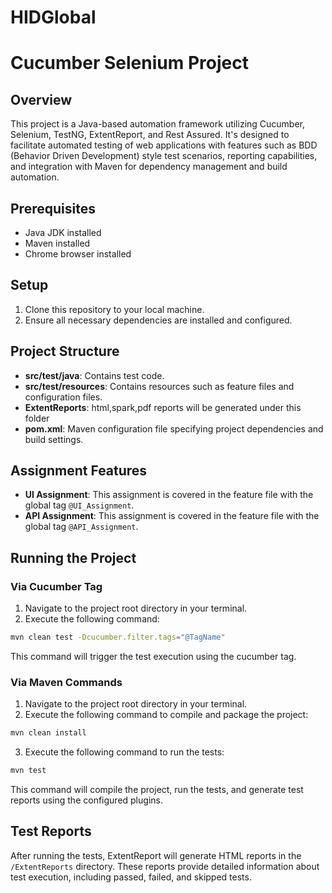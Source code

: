 # HIDGlobal

# Cucumber Selenium Project

## Overview
This project is a Java-based automation framework utilizing Cucumber, Selenium, TestNG, ExtentReport, and Rest Assured. It's designed to facilitate automated testing of web applications with features such as BDD (Behavior Driven Development) style test scenarios, reporting capabilities, and integration with Maven for dependency management and build automation.

## Prerequisites
- Java JDK installed
- Maven installed
- Chrome browser installed

## Setup
1. Clone this repository to your local machine.
2. Ensure all necessary dependencies are installed and configured.

## Project Structure
- **src/test/java**: Contains test code.
- **src/test/resources**: Contains resources such as feature files and configuration files.
- **ExtentReports**: html,spark,pdf reports will be generated under this folder
- **pom.xml**: Maven configuration file specifying project dependencies and build settings.

## Assignment Features
- **UI Assignment**: This assignment is covered in the feature file with the global tag `@UI_Assignment`.
- **API Assignment**: This assignment is covered in the feature file with the global tag `@API_Assignment`.

## Running the Project
### Via Cucumber Tag
1. Navigate to the project root directory in your terminal.
2. Execute the following command:

```bash
mvn clean test -Dcucumber.filter.tags="@TagName"
```

This command will trigger the test execution using the cucumber tag.

### Via Maven Commands
1. Navigate to the project root directory in your terminal.
2. Execute the following command to compile and package the project:

```bash
mvn clean install
```

3. Execute the following command to run the tests:

```bash
mvn test
```

This command will compile the project, run the tests, and generate test reports using the configured plugins.

## Test Reports
After running the tests, ExtentReport will generate HTML reports in the `/ExtentReports` directory. These reports provide detailed information about test execution, including passed, failed, and skipped tests.


